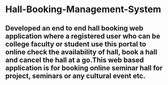 # Hall-Booking-Management-System

## Developed an end to end hall booking web application where a registered user who can be college faculty or student use this portal to online check the availability of hall, book a hall and cancel the hall at a go.This web based application is for booking online seminar hall for project, seminars or any cultural event etc.

